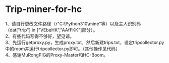 # Trip-miner-for-hc<br>
1、请自行更改文件路径（r"C:\Python310\mine"等）以及主人识别码（dat["trip"] in ["VEbeHK","AAfFKK"]部分）。<br>
2、有些代码写得不够好，望见谅。<br>
3、先运行getproxy.py，生成proxy.txt，然后新建trips.txt，设定tripcollector.py中的room并运行tripcollector.py即可。（其他操作见代码）<br>
4、感谢MuRongPIG的Proxy-Master和HC-Boom。<br>
